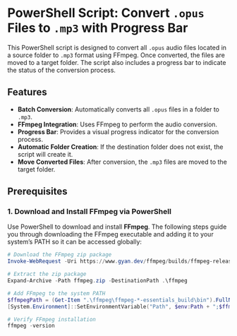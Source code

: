 # PowerShell Script: Convert `.opus` Files to `.mp3` with Progress Bar

This PowerShell script is designed to convert all `.opus` audio files located in a source folder to `.mp3` format using FFmpeg. Once converted, the files are moved to a target folder. The script also includes a progress bar to indicate the status of the conversion process.

## Features
- **Batch Conversion**: Automatically converts all `.opus` files in a folder to `.mp3`.
- **FFmpeg Integration**: Uses FFmpeg to perform the audio conversion.
- **Progress Bar**: Provides a visual progress indicator for the conversion process.
- **Automatic Folder Creation**: If the destination folder does not exist, the script will create it.
- **Move Converted Files**: After conversion, the `.mp3` files are moved to the target folder.

## Prerequisites

### 1. Download and Install FFmpeg via PowerShell
Use PowerShell to download and install **FFmpeg**. The following steps guide you through downloading the FFmpeg executable and adding it to your system’s PATH so it can be accessed globally:

```powershell
# Download the FFmpeg zip package
Invoke-WebRequest -Uri https://www.gyan.dev/ffmpeg/builds/ffmpeg-release-essentials.zip -OutFile ffmpeg.zip

# Extract the zip package
Expand-Archive -Path ffmpeg.zip -DestinationPath .\ffmpeg

# Add FFmpeg to the system PATH
$ffmpegPath = (Get-Item ".\ffmpeg\ffmpeg-*-essentials_build\bin").FullName
[System.Environment]::SetEnvironmentVariable("Path", $env:Path + ";$ffmpegPath", [System.EnvironmentVariableTarget]::Machine)

# Verify FFmpeg installation
ffmpeg -version

